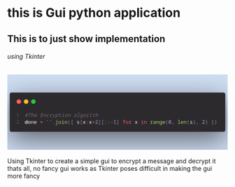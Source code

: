 # this is Gui python application 

## This is to just show implementation

###### using Tkinter
![encryption](./e3.png)
<p> Using Tkinter to create a simple gui to encrypt a message and decrypt it thats all, no fancy gui works as Tkinter poses difficult in making 
 the gui more fancy </p>
